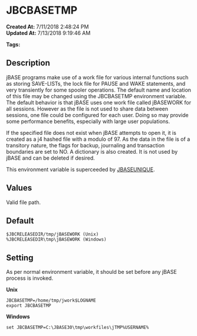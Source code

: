 # JBCBASETMP

**Created At:** 7/11/2018 2:48:24 PM  
**Updated At:** 7/13/2018 9:19:46 AM  

**Tags:**
<badge text='environment variables' vertical='middle' />

## Description

jBASE programs make use of a work file for various internal functions such as storing SAVE-LISTs, the lock file for PAUSE and WAKE statements, and very transiently for some spooler operations. The default name and location of this file may be changed using the JBCBASETMP environment variable. The default behavior is that jBASE uses one work file called jBASEWORK for all sessions. However as the file is not used to share data between sessions, one file could be configured for each user. Doing so may provide some performance benefits, especially with large user populations.

If the specified file does not exist when jBASE attempts to open it, it is created as a j4 hashed file with a modulo of 97. As the data in the file is of a transitory nature, the flags for backup, journaling and transaction boundaries are set to NO. A dictionary is also created. It is not used by jBASE and can be deleted if desired.

This environment variable is superceeded by [JBASEUNIQUE](jbaseunique).

## 


## Values

Valid file path.



## Default

```
$JBCRELEASEDIR/tmp/jBASEWORK (Unix)
%JBCRELEASEDIR\tmp\jBASEWORK (Windows)
```



## Setting

As per normal environment variable, it should be set before any jBASE process is invoked.

**Unix**

```
JBCBASETMP=/home/tmp/jwork$LOGNAME
export JBCBASETMP
```



**Windows**

```
set JBCBASETMP=C:\JBASE30\tmp\workfiles\jTMP%USERNAME%
```
